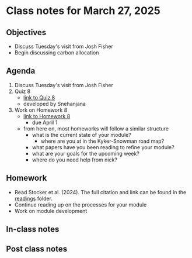 # Class notes for March 27, 2025

## Objectives
- Discuss Tuesday's visit from Josh Fisher
- Begin discussing carbon allocation

## Agenda
1. Discuss Tuesday's visit from Josh Fisher
2. Quiz 8
	- [link to Quiz 8](../quizzes/quiz08.md)
	- developed by Snehanjana
2. Work on Homework 8
	- [link to Homework 8](../homeworks/homework08.md)
		- due April 1
	- from here on, most homeworks will follow a similar structure
		- what is the current state of your module?
			- where are you at in the Kyker-Snowman road map?
		- what papers have you been reading to refine your module?
		- what are your goals for the upcoming week?
		- where do you need help from nick?

## Homework
- Read Stocker et al. (2024). The full citation and link can be found in the 
[readings](../readings) folder.
- Continue reading up on the processes for your module
- Work on module development

## In-class notes

## Post class notes
